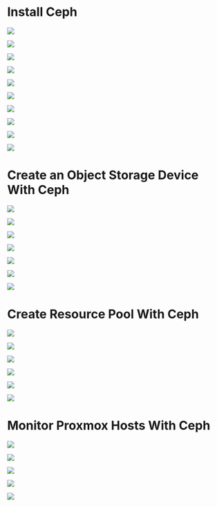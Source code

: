 # Install Ceph

![](https://github.com/JonmarCorpuz/SecondBrain/blob/main/Assets/More%20Assets/Ceph%20pt1.jpg)

![](https://github.com/JonmarCorpuz/SecondBrain/blob/main/Assets/More%20Assets/Ceph%20pt2.jpg)

![](https://github.com/JonmarCorpuz/SecondBrain/blob/main/Assets/More%20Assets/Ceph%20pt3.jpg)

![](https://github.com/JonmarCorpuz/SecondBrain/blob/main/Assets/More%20Assets/Ceph%20pt4.jpg)

![](https://github.com/JonmarCorpuz/SecondBrain/blob/main/Assets/More%20Assets/Ceph%20pt5.jpg)

![](https://github.com/JonmarCorpuz/SecondBrain/blob/main/Assets/More%20Assets/Ceph%20pt6.jpg)

![](https://github.com/JonmarCorpuz/SecondBrain/blob/main/Assets/More%20Assets/Ceph%20pt7.jpg)

![](https://github.com/JonmarCorpuz/SecondBrain/blob/main/Assets/More%20Assets/Ceph%20pt8.jpg)

![](https://github.com/JonmarCorpuz/SecondBrain/blob/main/Assets/More%20Assets/Ceph%20pt9.jpg)

![](https://github.com/JonmarCorpuz/SecondBrain/blob/main/Assets/Whitespace.png)

# Create an Object Storage Device With Ceph

![](https://github.com/JonmarCorpuz/SecondBrain/blob/main/Assets/More%20Assets/Ceph%20OSD%20pt1.jpg)

![](https://github.com/JonmarCorpuz/SecondBrain/blob/main/Assets/More%20Assets/Ceph%20OSD%20pt2.jpg)

![](https://github.com/JonmarCorpuz/SecondBrain/blob/main/Assets/More%20Assets/Ceph%20OSD%20pt3.jpg)

![](https://github.com/JonmarCorpuz/SecondBrain/blob/main/Assets/More%20Assets/Ceph%20OSD%20pt4.jpg)

![](https://github.com/JonmarCorpuz/SecondBrain/blob/main/Assets/More%20Assets/Ceph%20OSD%20pt5.jpg)

![](https://github.com/JonmarCorpuz/SecondBrain/blob/main/Assets/More%20Assets/Ceph%20OSD%20pt6.jpg)

![](https://github.com/JonmarCorpuz/SecondBrain/blob/main/Assets/Whitespace.png)

# Create Resource Pool With Ceph

![](https://github.com/JonmarCorpuz/SecondBrain/blob/main/Assets/More%20Assets/Ceph%20Resource%20Pool%20pt1.jpg)

![](https://github.com/JonmarCorpuz/SecondBrain/blob/main/Assets/More%20Assets/Ceph%20Resource%20Pool%20pt2.jpg)

![](https://github.com/JonmarCorpuz/SecondBrain/blob/main/Assets/More%20Assets/Ceph%20Resource%20Pool%20pt3.jpg)

![](https://github.com/JonmarCorpuz/SecondBrain/blob/main/Assets/More%20Assets/Ceph%20Resource%20Pool%20pt4.jpg)

![](https://github.com/JonmarCorpuz/SecondBrain/blob/main/Assets/More%20Assets/Ceph%20Resource%20Pool%20pt5.jpg)

![](https://github.com/JonmarCorpuz/SecondBrain/blob/main/Assets/Whitespace.png)

# Monitor Proxmox Hosts With Ceph

![](https://github.com/JonmarCorpuz/SecondBrain/blob/main/Assets/More%20Assets/Ceph%20Monitor%20pt1.jpg)

![](https://github.com/JonmarCorpuz/SecondBrain/blob/main/Assets/More%20Assets/Ceph%20Monitor%20pt2.jpg)

![](https://github.com/JonmarCorpuz/SecondBrain/blob/main/Assets/More%20Assets/Ceph%20Monitor%20pt3.jpg)

![](https://github.com/JonmarCorpuz/SecondBrain/blob/main/Assets/More%20Assets/Ceph%20Monitor%20pt4.jpg)

![](https://github.com/JonmarCorpuz/SecondBrain/blob/main/Assets/More%20Assets/Ceph%20Monitor%20pt5.jpg)
